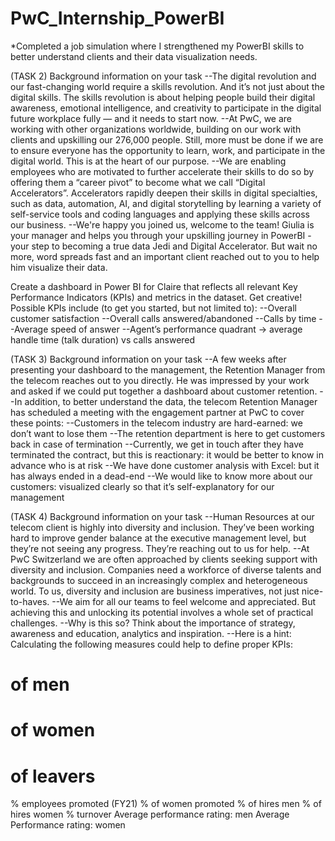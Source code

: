 # PwC_Internship_PowerBI
 *Completed a job simulation where I strengthened my PowerBI skills to better understand clients and their data visualization needs. 


 (TASK 2)
Background information on your task
--The digital revolution and our fast-changing world require a skills revolution. And it’s not just about the digital skills. The skills revolution is about helping people build their digital awareness, emotional intelligence, and creativity to participate in the digital future workplace fully — and it needs to start now.
--At PwC, we are working with other organizations worldwide, building on our work with clients and upskilling our 276,000 people. Still, more must be done if we are to ensure everyone has the opportunity to learn, work, and participate in the digital world. This is at the heart of our purpose.
--We are enabling employees who are motivated to further accelerate their skills to do so by offering them a “career pivot” to become what we call “Digital Accelerators”. Accelerators rapidly deepen their skills in digital specialties, such as data, automation, AI, and digital storytelling by learning a variety of self-service tools and coding languages and applying these skills across our business.
--We're happy you joined us, welcome to the team! Giulia is your manager and helps you through your upskilling journey in PowerBI - your step to becoming a true data Jedi and Digital Accelerator. But wait no more, word spreads fast and an important client reached out to you to help him visualize their data. 



Create a dashboard in Power BI for Claire that reflects all relevant Key Performance Indicators (KPIs) and metrics in the dataset. Get creative! 
Possible KPIs include (to get you started, but not limited to):
--Overall customer satisfaction
--Overall calls answered/abandoned
--Calls by time
--Average speed of answer
--Agent’s performance quadrant -> average handle time (talk duration) vs calls answered



(TASK 3)
Background information on your task
--A few weeks after presenting your dashboard to the management, the Retention Manager from the telecom reaches out to you directly. He was impressed by your work and asked if we could put together a dashboard about customer retention.
--In addition, to better understand the data, the telecom Retention Manager has scheduled a meeting with the engagement partner at PwC to cover these points:
--Customers in the telecom industry are hard-earned: we don’t want to lose them
--The retention department is here to get customers back in case of termination 
--Currently, we get in touch after they have terminated the contract, but this is reactionary: it would be better to know in advance who is at risk 
--We  have done customer analysis with Excel: but it has always ended in a dead-end
--We would like to know more about our customers: visualized clearly so that it’s self-explanatory for our management


(TASK 4)
Background information on your task
--Human Resources at our telecom client is highly into diversity and inclusion. They’ve been working hard to improve gender balance at the executive management level, but they’re not seeing any progress. They’re reaching out to us for help.
--At PwC Switzerland we are often approached by clients seeking support with diversity and inclusion. Companies need a workforce of diverse talents and backgrounds to succeed in an increasingly complex and heterogeneous world. To us, diversity and inclusion are business imperatives, not just nice-to-haves.
--We aim for all our teams to feel welcome and appreciated. But achieving this and unlocking its potential involves a whole set of practical challenges.
--Why is this so?
Think about the importance of strategy, awareness and education, analytics and inspiration. 
--Here is a hint: Calculating the following measures could help to define proper KPIs:

# of men
# of women
# of leavers
% employees promoted (FY21)
% of women promoted
% of hires men
% of hires women
% turnover 
Average performance rating: men
Average Performance rating: women
